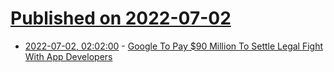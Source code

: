 # [Published on 2022-07-02](index.md)

* [2022-07-02, 02:02:00](https://news.slashdot.org/story/22/07/01/2113204/google-to-pay-90-million-to-settle-legal-fight-with-app-developers?utm_source=rss1.0mainlinkanon&utm_medium=feed) - [Google To Pay $90 Million To Settle Legal Fight With App Developers](https://news.slashdot.org/story/22/07/01/2113204/google-to-pay-90-million-to-settle-legal-fight-with-app-developers?utm_source=rss1.0mainlinkanon&utm_medium=feed)
